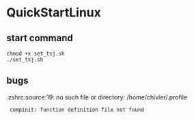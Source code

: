 ﻿# QuickStartLinux

## start command

```shell
chmod +x set_tsj.sh
./set_tsj.sh
```

## bugs

.zshrc:source:19: no such file or directory: /home/chivier/.profile

```
 compinit: function definition file not found

```
